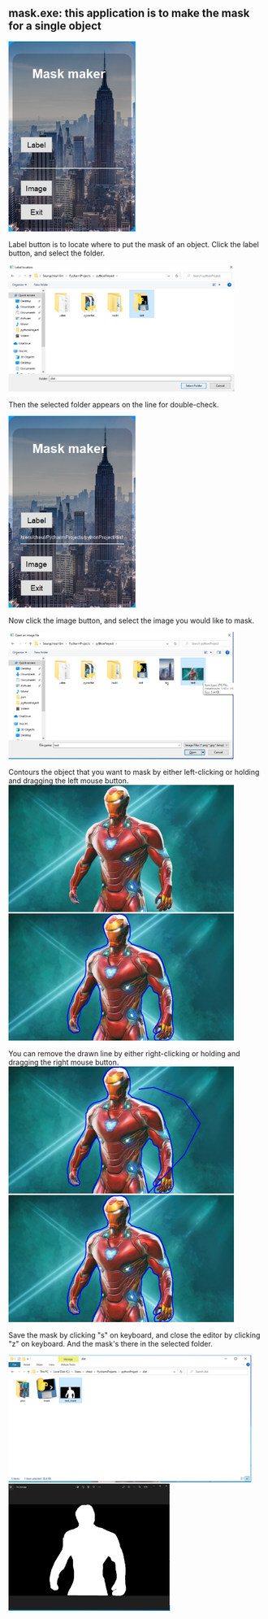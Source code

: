 ## mask.exe: this application is to make the mask for a single object

<img src=https://raw.githubusercontent.com/cheul0518/PersonalProject/main/MaskMaker/pics/1.png width='250'>

Label button is to locate where to put the mask of an object. Click the label button, and select the folder.

<img src=https://raw.githubusercontent.com/cheul0518/PersonalProject/main/MaskMaker/pics/2.png height='250'>

Then the selected folder appears on the line for double-check.

<img src=https://raw.githubusercontent.com/cheul0518/PersonalProject/main/MaskMaker/pics/3.png width='250'>
                                                                                                      
Now click the image button, and select the image you would like to mask.

<img src =https://raw.githubusercontent.com/cheul0518/PersonalProject/main/MaskMaker/pics/4.png height='250'>

Contours the object that you want to mask by either left-clicking or holding and dragging the left mouse button.
<img src=https://raw.githubusercontent.com/cheul0518/PersonalProject/main/MaskMaker/pics/5.png height='250'>
<img src=https://raw.githubusercontent.com/cheul0518/PersonalProject/main/MaskMaker/pics/6.png height='250'>

You can remove the drawn line by either right-clicking or holding and dragging the right mouse button. 
<img src=https://raw.githubusercontent.com/cheul0518/PersonalProject/main/MaskMaker/pics/7.png height='250'>
<img src=https://raw.githubusercontent.com/cheul0518/PersonalProject/main/MaskMaker/pics/8.png height='250'>

Save the mask by clicking "s" on keyboard, and close the editor by clicking "z" on keyboard. And the mask's there in the selected folder.

<img src= https://raw.githubusercontent.com/cheul0518/PersonalProject/main/MaskMaker/pics/9_2.png height='250'> <img src= https://raw.githubusercontent.com/cheul0518/PersonalProject/main/MaskMaker/pics/10.png height='250'>
